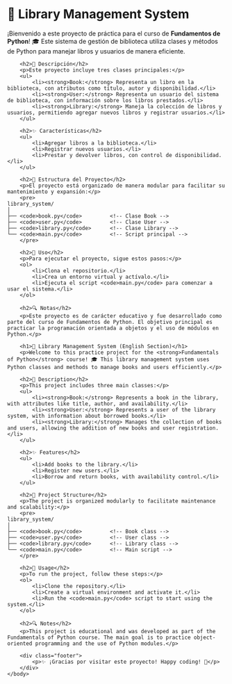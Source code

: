 <!DOCTYPE html>
<html>
    <head>
        <title>Library Management System - Curso de Fundamentos de Python</title>
    </head>
    <body>
        <h1>📖 Library Management System</h1>
        <p>¡Bienvenido a este proyecto de práctica para el curso de <strong>Fundamentos de Python</strong>! 🎓 Este sistema de gestión de biblioteca utiliza clases y métodos de Python para manejar libros y usuarios de manera eficiente.</p>

        <h2>📘 Descripción</h2>
        <p>Este proyecto incluye tres clases principales:</p>
        <ul>
            <li><strong>Book:</strong> Representa un libro en la biblioteca, con atributos como título, autor y disponibilidad.</li>
            <li><strong>User:</strong> Representa un usuario del sistema de biblioteca, con información sobre los libros prestados.</li>
            <li><strong>Library:</strong> Maneja la colección de libros y usuarios, permitiendo agregar nuevos libros y registrar usuarios.</li>
        </ul>

        <h2>✨ Características</h2>
        <ul>
            <li>Agregar libros a la biblioteca.</li>
            <li>Registrar nuevos usuarios.</li>
            <li>Prestar y devolver libros, con control de disponibilidad.</li>
        </ul>

        <h2>📂 Estructura del Proyecto</h2>
        <p>El proyecto está organizado de manera modular para facilitar su mantenimiento y expansión:</p>
        <pre>
    library_system/
    │
    ├── <code>book.py</code>         <!-- Clase Book -->
    ├── <code>user.py</code>         <!-- Clase User -->
    ├── <code>library.py</code>      <!-- Clase Library -->
    └── <code>main.py</code>         <!-- Script principal -->
        </pre>

        <h2>🚀 Uso</h2>
        <p>Para ejecutar el proyecto, sigue estos pasos:</p>
        <ol>
            <li>Clona el repositorio.</li>
            <li>Crea un entorno virtual y actívalo.</li>
            <li>Ejecuta el script <code>main.py</code> para comenzar a usar el sistema.</li>
        </ol>

        <h2>🔍 Notas</h2>
        <p>Este proyecto es de carácter educativo y fue desarrollado como parte del curso de Fundamentos de Python. El objetivo principal es practicar la programación orientada a objetos y el uso de módulos en Python.</p>

        <h1>📖 Library Management System (English Section)</h1>
        <p>Welcome to this practice project for the <strong>Fundamentals of Python</strong> course! 🎓 This library management system uses Python classes and methods to manage books and users efficiently.</p>

        <h2>📘 Description</h2>
        <p>This project includes three main classes:</p>
        <ul>
            <li><strong>Book:</strong> Represents a book in the library, with attributes like title, author, and availability.</li>
            <li><strong>User:</strong> Represents a user of the library system, with information about borrowed books.</li>
            <li><strong>Library:</strong> Manages the collection of books and users, allowing the addition of new books and user registration.</li>
        </ul>

        <h2>✨ Features</h2>
        <ul>
            <li>Add books to the library.</li>
            <li>Register new users.</li>
            <li>Borrow and return books, with availability control.</li>
        </ul>

        <h2>📂 Project Structure</h2>
        <p>The project is organized modularly to facilitate maintenance and scalability:</p>
        <pre>
    library_system/
    │
    ├── <code>book.py</code>         <!-- Book class -->
    ├── <code>user.py</code>         <!-- User class -->
    ├── <code>library.py</code>      <!-- Library class -->
    └── <code>main.py</code>         <!-- Main script -->
        </pre>

        <h2>🚀 Usage</h2>
        <p>To run the project, follow these steps:</p>
        <ol>
            <li>Clone the repository.</li>
            <li>Create a virtual environment and activate it.</li>
            <li>Run the <code>main.py</code> script to start using the system.</li>
        </ol>

        <h2>🔍 Notes</h2>
        <p>This project is educational and was developed as part of the Fundamentals of Python course. The main goal is to practice object-oriented programming and the use of Python modules.</p>

        <div class="footer">
            <p>✨ ¡Gracias por visitar este proyecto! Happy coding! 🐍</p>
        </div>
    </body>
</html>

